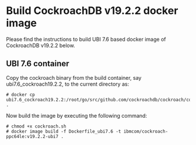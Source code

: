 # Build CockroachDB v19.2.2 docker image

Please find the instructions to build UBI 7.6 based docker image of
CockroachDB v19.2.2 below.

## UBI 7.6 container

Copy the cockroach binary from the build container, say ubi7.6_cockroach19.2.2,
to the current directory as:

```
# docker cp ubi7.6_cockroach19.2.2:/root/go/src/github.com/cockroachdb/cockroach/cockroach .
```

Now build the image by executing the following command:

```
# chmod +x cockroach.sh
# docker image build -f Dockerfile_ubi7.6 -t ibmcom/cockroach-ppc64le:v19.2.2-ubi7 .
```